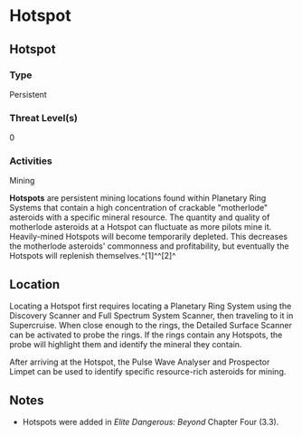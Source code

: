 # Hotspot
## Hotspot

		

### Type

Persistent

### Threat Level(s)

0

### Activities

Mining

**Hotspots** are persistent mining locations found within Planetary Ring Systems that contain a high concentration of crackable "motherlode" asteroids with a specific mineral resource. The quantity and quality of motherlode asteroids at a Hotspot can fluctuate as more pilots mine it. Heavily-mined Hotspots will become temporarily depleted. This decreases the motherlode asteroids' commonness and profitability, but eventually the Hotspots will replenish themselves.^[1]^^[2]^

## Location

Locating a Hotspot first requires locating a Planetary Ring System using the Discovery Scanner and Full Spectrum System Scanner, then traveling to it in Supercruise. When close enough to the rings, the Detailed Surface Scanner can be activated to probe the rings. If the rings contain any Hotspots, the probe will highlight them and identify the mineral they contain.

After arriving at the Hotspot, the Pulse Wave Analyser and Prospector Limpet can be used to identify specific resource-rich asteroids for mining.

## Notes

- Hotspots were added in *Elite Dangerous: Beyond* Chapter Four (3.3).